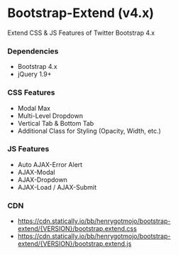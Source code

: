 Bootstrap-Extend (v4.x)
=======================

Extend CSS & JS Features of Twitter Bootstrap 4.x


### Dependencies
- Bootstrap 4.x
- jQuery 1.9+


### CSS Features
- Modal Max
- Multi-Level Dropdown
- Vertical Tab & Bottom Tab
- Additional Class for Styling (Opacity, Width, etc.)


### JS Features
- Auto AJAX-Error Alert
- AJAX-Modal
- AJAX-Dropdown
- AJAX-Load / AJAX-Submit


### CDN
- https://cdn.statically.io/bb/henrygotmojo/bootstrap-extend/{VERSION}/bootstrap.extend.css
- https://cdn.statically.io/bb/henrygotmojo/bootstrap-extend/{VERSION}/bootstrap.extend.js
